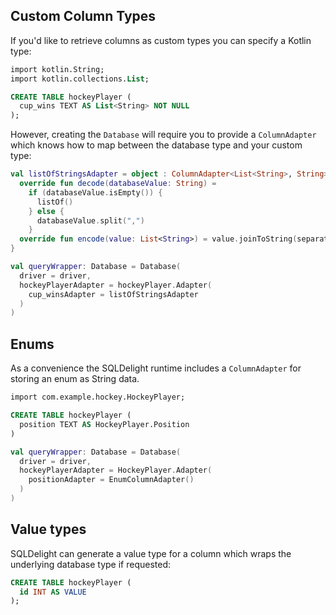 ## Custom Column Types

If you'd like to retrieve columns as custom types you can specify a Kotlin type:

```sql
import kotlin.String;
import kotlin.collections.List;

CREATE TABLE hockeyPlayer (
  cup_wins TEXT AS List<String> NOT NULL
);
```

However, creating the `Database` will require you to provide a `ColumnAdapter` which knows how to map between the database type and your custom type:

```kotlin
val listOfStringsAdapter = object : ColumnAdapter<List<String>, String> {
  override fun decode(databaseValue: String) =
    if (databaseValue.isEmpty()) {
      listOf()
    } else {
      databaseValue.split(",")
    }
  override fun encode(value: List<String>) = value.joinToString(separator = ",")
}

val queryWrapper: Database = Database(
  driver = driver,
  hockeyPlayerAdapter = hockeyPlayer.Adapter(
    cup_winsAdapter = listOfStringsAdapter
  )
)
```

## Enums

As a convenience the SQLDelight runtime includes a `ColumnAdapter` for storing an enum as String data.

```sql
import com.example.hockey.HockeyPlayer;

CREATE TABLE hockeyPlayer (
  position TEXT AS HockeyPlayer.Position
)
```

```kotlin
val queryWrapper: Database = Database(
  driver = driver,
  hockeyPlayerAdapter = HockeyPlayer.Adapter(
    positionAdapter = EnumColumnAdapter()
  )
)
```

## Value types

SQLDelight can generate a value type for a column which wraps the underlying database type if requested:

```sql
CREATE TABLE hockeyPlayer (
  id INT AS VALUE
);
```
